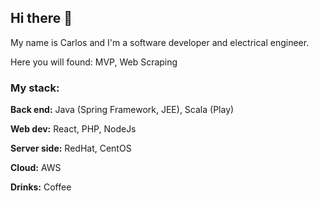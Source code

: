 ## Hi there 👋

My name is Carlos and I'm a software developer and electrical engineer.

Here you will found: MVP, Web Scraping

### My stack:

**Back end:** Java (Spring Framework, JEE), Scala (Play)

**Web dev:** React, PHP, NodeJs

**Server side:** RedHat, CentOS

**Cloud:** AWS

**Drinks:** Coffee



